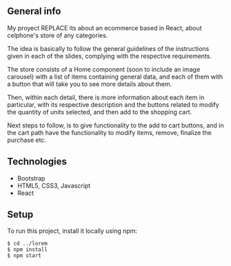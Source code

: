 ## General info

My proyect REPLACE its about an ecommerce based in React, about celphone's store of any categories.

<!-- Mi proyecto REPLACE consiste en un ecommerce basado en React, sobre venta de celulares de distintas marcas. -->

The idea is basically to follow the general guidelines of the instructions given in each of the slides, complying with the respective requirements.

<!-- La idea que elegi es basicamente seguir los lineamientos generales de las consignas planteadas en cada una de las diapositivas, cumplimentando con los respectivos requisitos. -->

The store consists of a Home component (soon to include an image carousel) with a list of items containing general data, and each of them with a button that will take you to see more details about them.

<!-- La tienda se compone de un componente Home (proximamente se incluira un carrusel de imagenes) con un listado de items que contienen datos generales, y cada uno de ellos con un boton que te llevara a ver mayores detalles de los mismos. -->

Then, within each detail, there is more information about each item in particular, with its respective description and the buttons related to modify the quantity of units selected, and then add to the shopping cart.

<!-- Luego, dentro de cada detalle, cuenta con mayor informacion de cada item en particular, con su respectiva descripcion y los botones relativos a modificar cantidad de unidades seleccionadas, para luego agregar al carrito de compras. -->

Next steps to follow, is to give functionality to the add to cart buttons, and in the cart path have the functionality to modify items, remove, finalize the purchase etc.

<!-- Proximos pasos a seguir, es dar funcionalidad a los botones de agregar al carrito, y en la ruta del carrito tener las funcionalidades de modificar items, quitar, finalizar la compra etc. -->

## Technologies

* Bootstrap
* HTML5, CSS3, Javascript
* React

## Setup
To run this project, install it locally using npm:

```
$ cd ../lorem
$ npm install
$ npm start
```